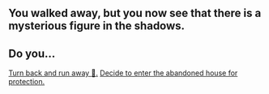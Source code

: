 ## You walked away, but you now see that there is a mysterious figure in the shadows.
## Do you...

[Turn back and run away :runner:.](fell-down-a-sewer.md)
[Decide to enter the abandoned house for protection.](enter-house.md)
